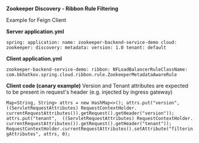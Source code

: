 **Zookeeper Discovery - Ribbon Rule Filtering**

Example for Feign Client

**Server application.yml**

`spring:
  application:
    name: zookeeper-backend-service-demo
  cloud:
    zookeeper:
      discovery:
        metadata:
          version: 1.0
          tenant: default`
          
**Client application.yml**

`zookeeper-backend-service-demo:
  ribbon:
    NFLoadBalancerRuleClassName: com.bkhatkov.spring.cloud.ribbon.rule.ZookeeperMetadataAwareRule`
    
**Client code (canary example)**
Version and Tenant attributes are expected to be present in request's header (e.g. injected by ingress gateway)


`Map<String, String> attrs = new HashMap<>();
attrs.put("version",  ((ServletRequestAttributes) RequestContextHolder.
        currentRequestAttributes()).getRequest().getHeader("version"));
attrs.put("tenant",  ((ServletRequestAttributes) RequestContextHolder.
        currentRequestAttributes()).getRequest().getHeader("tenant"));
RequestContextHolder.currentRequestAttributes().setAttribute("filteringAttributes", attrs, 0);`
